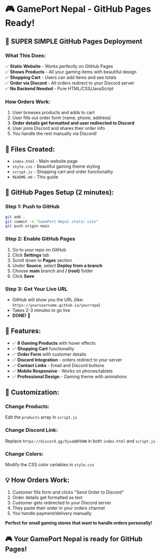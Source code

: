 # 🎮 GamePort Nepal - GitHub Pages Ready!

## 🚀 SUPER SIMPLE GitHub Pages Deployment

### What This Does:
✅ **Static Website** - Works perfectly on GitHub Pages  
✅ **Shows Products** - All your gaming items with beautiful design  
✅ **Shopping Cart** - Users can add items and see totals  
✅ **Order via Discord** - All orders redirect to your Discord server  
✅ **No Backend Needed** - Pure HTML/CSS/JavaScript  

### How Orders Work:
1. User browses products and adds to cart
2. User fills out order form (name, phone, address)
3. **Order details get formatted and user redirected to Discord**
4. User joins Discord and shares their order info
5. You handle the rest manually via Discord!

## 📁 Files Created:
- `index.html` - Main website page
- `style.css` - Beautiful gaming theme styling  
- `script.js` - Shopping cart and order functionality
- `README.md` - This guide

## 🔧 GitHub Pages Setup (2 minutes):

### Step 1: Push to GitHub
```bash
git add .
git commit -m "GamePort Nepal static site"
git push origin main
```

### Step 2: Enable GitHub Pages
1. Go to your repo on GitHub
2. Click **Settings** tab
3. Scroll down to **Pages** section
4. Under **Source**, select **Deploy from a branch**
5. Choose **main** branch and **/ (root)** folder
6. Click **Save**

### Step 3: Get Your Live URL
- GitHub will show you the URL (like: `https://yourusername.github.io/yourrepo`)
- Takes 2-3 minutes to go live
- **DONE!** 🎉

## 🎯 Features:
- ✅ **8 Gaming Products** with hover effects
- ✅ **Shopping Cart** functionality  
- ✅ **Order Form** with customer details
- ✅ **Discord Integration** - orders redirect to your server
- ✅ **Contact Links** - Email and Discord buttons
- ✅ **Mobile Responsive** - Works on phones/tablets
- ✅ **Professional Design** - Gaming theme with animations

## 🔧 Customization:

### Change Products:
Edit the `products` array in `script.js`

### Change Discord Link:
Replace `https://discord.gg/XjuaQBFD8W` in both `index.html` and `script.js`

### Change Colors:
Modify the CSS color variables in `style.css`

## 💡 How Orders Work:
1. Customer fills form and clicks "Send Order to Discord"
2. Order details get formatted as text
3. Customer gets redirected to your Discord server  
4. They paste their order in your orders channel
5. You handle payment/delivery manually

**Perfect for small gaming stores that want to handle orders personally!**

## 🎮 Your GamePort Nepal is ready for GitHub Pages!